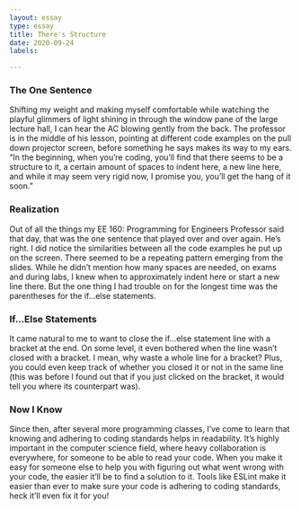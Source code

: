 ```yaml
---
layout: essay
type: essay
title: There's Structure
date: 2020-09-24
labels:

---
```

### The One Sentence 
Shifting my weight and making myself comfortable while watching the playful glimmers of light shining in through the window pane of the large lecture hall, I can hear the AC blowing gently from the back. The professor is in the middle of his lesson, pointing at different code examples on the pull down projector screen, before something he says makes its way to my ears. “In the beginning, when you’re coding, you’ll find that there seems to be a structure to it, a certain amount of spaces to indent here, a new line here, and while it may seem very rigid now, I promise you, you’ll get the hang of it soon.” 

### Realization
Out of all the things my EE 160: Programming for Engineers Professor said that day, that was the one sentence that played over and over again. He’s right. I did notice the similarities between all the code examples he put up on the screen. There seemed to be a repeating pattern emerging from the slides. While he didn’t mention how many spaces are needed, on exams and during labs, I knew when to approximately indent here or start a new line there. But the one thing I had trouble on for the longest time was the parentheses for the if...else statements. 

### If...Else Statements
It came natural to me to want to close the if...else statement line with a bracket at the end. On some level, it even bothered when the line wasn’t closed with a bracket. I mean, why waste a whole line for a bracket? Plus, you could even keep track of whether you closed it or not in the same line (this was before I found out that if you just clicked on the bracket, it would tell you where its counterpart was). 

### Now I Know
Since then, after several more programming classes, I’ve come to learn that knowing and adhering to coding standards helps in readability. It’s highly important in the computer science field, where heavy collaboration is everywhere, for someone to be able to read your code. When you make it easy for someone else to help you with figuring out what went wrong with your code, the easier it’ll be to find a solution to it. Tools like ESLint make it easier than ever to make sure your code is adhering to coding standards, heck it’ll even fix it for you! 
